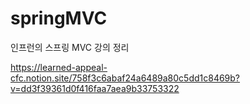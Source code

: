 # springMVC

인프런의 스프링 MVC 강의 정리

https://learned-appeal-cfc.notion.site/758f3c6abaf24a6489a80c5dd1c8469b?v=dd3f39361d0f416faa7aea9b33753322
